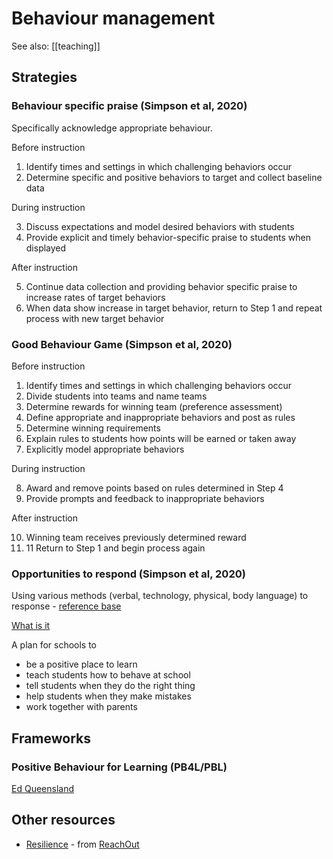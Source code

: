 <!--
 Copyright (C) 2023 David Jones
 
 This program is free software: you can redistribute it and/or modify
 it under the terms of the GNU Affero General Public License as
 published by the Free Software Foundation, either version 3 of the
 License, or (at your option) any later version.
 
 This program is distributed in the hope that it will be useful,
 but WITHOUT ANY WARRANTY; without even the implied warranty of
 MERCHANTABILITY or FITNESS FOR A PARTICULAR PURPOSE.  See the
 GNU Affero General Public License for more details.
 
 You should have received a copy of the GNU Affero General Public License
 along with this program.  If not, see <http://www.gnu.org/licenses/>.
-->

# Behaviour management

See also: [[teaching]]

## Strategies

### Behaviour specific praise (Simpson et al, 2020)

Specifically acknowledge appropriate behaviour. 

Before instruction 

1. Identify times and settings in which challenging behaviors occur 
2. Determine specific and positive behaviors to target and collect baseline data 

During instruction 

3. Discuss expectations and model desired behaviors with students 
4. Provide explicit and timely behavior-specific praise to students when displayed

After instruction 

5. Continue data collection and providing behavior specific praise to increase rates of target behaviors 
6. When data show increase in target behavior, return to Step 1 and repeat process with new target behavior


### Good Behaviour Game (Simpson et al, 2020)

Before instruction 

1. Identify times and settings in which challenging behaviors occur 
2. Divide students into teams and name teams 
3. Determine rewards for winning team (preference assessment) 
4. Define appropriate and inappropriate behaviors and post as rules 
5. Determine winning requirements 
6. Explain rules to students how points will be earned or taken away 
7. Explicitly model appropriate behaviors 

During instruction 

8. Award and remove points based on rules determined in Step 4 
9. Provide prompts and feedback to inappropriate behaviors 

After instruction 

10. Winning team receives previously determined reward 
11. 11 Return to Step 1 and begin process again

### Opportunities to respond (Simpson et al, 2020)

Using various methods (verbal, technology, physical, body language) to response - [reference base](https://www.pbis.org/resource/references-for-the-evidence-base-of-pbis)

[What is it](https://behaviour.education.qld.gov.au/supportingStudentBehaviour/PositiveBehaviourforLearning/Documents/about-pbl.pdf) 

A plan for schools to

- be a positive place to learn
- teach students how to behave at school
- tell students when they do the right thing
- help students when they make mistakes
- work together with parents

## Frameworks

### Positive Behaviour for Learning (PB4L/PBL)

[Ed Queensland](https://behaviour.education.qld.gov.au/supporting-student-behaviour/positive-behaviour-for-learning)

## Other resources

- [Resilience](https://schools.au.reachout.com/resilience) - from [ReachOut](https://schools.au.reachout.com/)